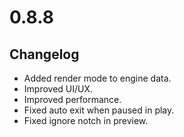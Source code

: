 # 0.8.8

## Changelog

-   Added render mode to engine data.
-   Improved UI/UX.
-   Improved performance.
-   Fixed auto exit when paused in play.
-   Fixed ignore notch in preview.

